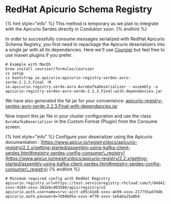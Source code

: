 # RedHat Apicurio Schema Registry

{% hint style="info" %}
This method is temporary as we plan to integrate with the Apicurio Serdes directly in Conduktor soon.
{% endhint %}

In order to successfully consume messages serialized with RedHat Apicurio Schema Registry, you first need to repackage the Apicurio deserializers into a single jar with all its dependancies. Here we'll use [Coursier](https://get-coursier.io/docs/cli-bootstrap#assemblies) but feel free to use maven plugins if you prefer.&#x20;

```
# Example with MacOS
brew install coursier/formulas/coursier
cs setup
cs bootstrap io.apicurio:apicurio-registry-serdes-avro-serde:2.2.3.Final -M io.apicurio.registry.serde.avro.AvroKafkaDeserializer --assembly -o apicurio-registry-serdes-avro-serde-2.2.3.Final-with-dependancies.jar
```

We have also generated the fat jar for your convenience: [apicurio-registry-serdes-avro-serde-2.2.3.Final-with-dependancies.jar](https://github.com/conduktor/docs/raw/master/.gitbook/assets/apicurio-registry-serdes-avro-serde-2.2.3.Final-with-dependancies.jar)

Now import this jar file in your cluster configuration and use the class `AvroKafkaDeserializer` in the Custom Format (Plugin) from the Consume screen.

{% hint style="info" %}
Configure your deserializer using the Apicurio documentation : [https://www.apicur.io/registry/docs/apicurio-registry/2.2.x/getting-started/assembly-using-kafka-client-serdes.html#registry-serdes-config-consumer\_registry](https://www.apicur.io/registry/docs/apicurio-registry/2.2.x/getting-started/assembly-using-kafka-client-serdes.html#registry-serdes-config-consumer\_registry)
{% endhint %}

```
# Minimum required config with RedHat Registry
apicurio.registry.url=https://test.serviceregistry.rhcloud.com/t/d4d411af-xxxx-4184-xxxx-342e6cd03580/apis/registry/v2
apicurio.auth.username=srvc-acct-a95c41e8-xxxx-4e99-xxxx-217755ad7046
apicurio.auth.password=7d94b05a-xxxx-4f70-xxxx-1e6aba25a8b4
```
